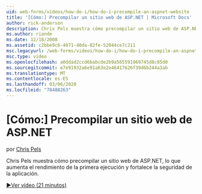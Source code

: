 ```yaml
---
uid: web-forms/videos/how-do-i/how-do-i-precompile-an-aspnet-website
title: '[Cómo:] Precompilar un sitio web de ASP.NET | Microsoft Docs'
author: rick-anderson
description: Chris Pels muestra cómo precompilar un sitio web de ASP.NET, lo que aumenta el rendimiento de la primera ejecución y fortalece la seguridad de la aplicación.
ms.author: riande
ms.date: 12/18/2008
ms.assetid: c2bbe9c6-4071-40da-82fe-52044ce7c211
msc.legacyurl: /web-forms/videos/how-do-i/how-do-i-precompile-an-aspnet-website
msc.type: video
ms.openlocfilehash: a0ddad2ccd6babcde2b9a565591969745d8c85d0
ms.sourcegitcommit: e7e91932a6e91a63e2e46417626f39d6b244a3ab
ms.translationtype: MT
ms.contentlocale: es-ES
ms.lasthandoff: 03/06/2020
ms.locfileid: "78488263"
---
```

# <a name="how-do-i-precompile-an-aspnet-website"></a>[Cómo:] Precompilar un sitio web de ASP.NET

por [Chris Pels](https://twitter.com/chrispels)

Chris Pels muestra cómo precompilar un sitio web de ASP.NET, lo que aumenta el rendimiento de la primera ejecución y fortalece la seguridad de la aplicación.

[&#9654;Ver vídeo (21 minutos)](https://channel9.msdn.com/Blogs/ASP-NET-Site-Videos/how-do-i-precompile-an-aspnet-website)
